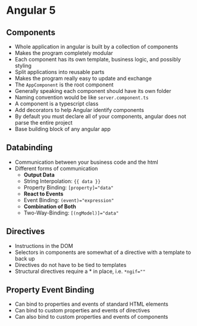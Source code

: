 # Angular 5

## Components
- Whole application in angular is built by a collection of components
- Makes the program completely modular
- Each component has its own template, business logic, and possibly styling
- Split applications into reusable parts
- Makes the program really easy to update and exchange
- The `AppComponent` is the root component
- Generally speaking each component should have its own folder
- Naming convention would be like `server.component.ts`
- A component is a typescript class
- Add decorators to help Angular identify components
- By default you must declare all of your components, angular does not parse the entire project
- Base building block of any angular app

## Databinding
- Communication between your business code and the html
- Different forms of communication
    - **Output Data**
    - String Interpolation: `{{ data }}`
    - Property Binding: `[property]="data"`
    - **React to Events**
    - Event Binding: `(event)="expression"`
    - **Combination of Both**
    - Two-Way-Binding: `[(ngModel)]="data"`

## Directives
- Instructions in the DOM
- Selectors in components are somewhat of a directive with a template to back up
- Directives do not have to be tied to templates
- Structural directives require a * in place, i.e. `*ngif=""`

## Property Event Binding
- Can bind to properties and events of standard HTML elements
- Can bind to custom properties and events of directives
- Can also bind to custom properties and events of components
